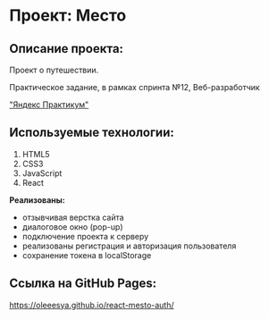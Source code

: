 # Проект: Место

## Описание проекта:
Проект о путешествии. 

Практическое задание, в рамках спринта №12, Веб-разработчик  

["Яндекс Практикум"](https://practicum.yandex.ru/)  

## Используемые технологии:
1. HTML5
2. CSS3
3. JavaScript
4. React

**Реализованы:** 
* отзывчивая верстка сайта
* диалоговое окно (pop-up)
* подключение проекта к серверу
* реализованы регистрация и авторизация пользователя
* сохранение токена в localStorage 

## Ссылка на GitHub Pages:

https://oleeesya.github.io/react-mesto-auth/
